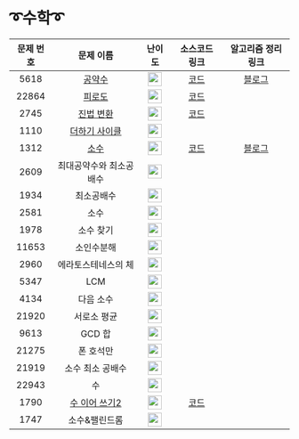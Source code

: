 # ➰수학➰

문제 번호 | 문제 이름 | 난이도 | 소스코드 링크 | 알고리즘 정리 링크 |
:---:|:---:|:---:|:---:|:---:|
5618 | [공약수](https://www.acmicpc.net/problem/5618) | <img height="25px" width="25px" src="https://static.solved.ac/tier_small/3.svg"/> | [코드](https://github.com/ap3334/baekjoon/blob/main/%EC%88%98%ED%95%99/5618.cpp) | [블로그]()
22864 | [피로도](https://www.acmicpc.net/problem/22864) | <img height="25px" width="25px" src="https://static.solved.ac/tier_small/3.svg"/> | [코드](https://github.com/ap3334/baekjoon/blob/main/%EC%88%98%ED%95%99/22864.cpp)
2745 | [진법 변환](https://www.acmicpc.net/problem/2745) | <img height="25px" width="25px" src="https://static.solved.ac/tier_small/4.svg"/> | [코드](https://github.com/ap3334/baekjoon/blob/main/%EC%88%98%ED%95%99/2745.cpp)
1110 | [더하기 사이클](https://www.acmicpc.net/problem/1110) |<img height="25px" width="25px" src="https://static.solved.ac/tier_small/5.svg"/> |
1312 | [소수](https://www.acmicpc.net/problem/1312) | <img height="25px" width="25px" src="https://static.solved.ac/tier_small/6.svg"/> | [코드](https://github.com/ap3334/baekjoon/blob/main/%EC%88%98%ED%95%99/1312.cpp) | [블로그](https://velog.io/@ap3334/%EB%B0%B1%EC%A4%80-C-1132.-%EC%86%8C%EC%88%98)
2609 | 최대공약수와 최소공배수 | <img height="25px" width="25px" src="https://static.solved.ac/tier_small/6.svg"/> |
1934 | 최소공배수 | <img height="25px" width="25px" src="https://static.solved.ac/tier_small/6.svg"/> | 
2581 | 소수 | <img height="25px" width="25px" src="https://static.solved.ac/tier_small/6.svg"/> |
1978 | 소수 찾기 | <img height="25px" width="25px" src="https://static.solved.ac/tier_small/7.svg"/> |
11653 | 소인수분해 | <img height="25px" width="25px" src="https://static.solved.ac/tier_small/7.svg"/> |
2960 | 에라토스테네스의 체 | <img height="25px" width="25px" src="https://static.solved.ac/tier_small/7.svg"/> |
5347 | LCM | <img height="25px" width="25px" src="https://static.solved.ac/tier_small/7.svg"/> |
4134 | 다음 소수 | <img height="25px" width="25px" src="https://static.solved.ac/tier_small/7.svg"/> |
21920 | 서로소 평균 | <img height="25px" width="25px" src="https://static.solved.ac/tier_small/7.svg"/> |
9613 | GCD 합 | <img height="25px" width="25px" src="https://static.solved.ac/tier_small/8.svg"/> |
21275 | 폰 호석만 | <img height="25px" width="25px" src="https://static.solved.ac/tier_small/8.svg"/> |
21919 | 소수 최소 공배수 | <img height="25px" width="25px" src="https://static.solved.ac/tier_small/8.svg"/> |
22943 | 수 | <img height="25px" width="25px" src="https://static.solved.ac/tier_small/10.svg"/> |
1790 | [수 이어 쓰기2](https://www.acmicpc.net/problem/1790) | <img height="25px" width="25px" src="https://static.solved.ac/tier_small/10.svg"/> | [코드](https://github.com/ap3334/baekjoon/blob/main/%EC%88%98%ED%95%99/1790.cpp)
1747 | 소수&팰린드롬 | <img height="25px" width="25px" src="https://static.solved.ac/tier_small/11.svg"/> |
